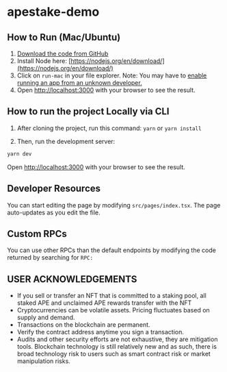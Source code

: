 # apestake-demo

## How to Run (Mac/Ubuntu)
1. [Download the code from GitHub](https://sites.northwestern.edu/researchcomputing/resources/downloading-from-github/#:~:text=To%20do%20this%2C%20go%20to,likely%20in%20your%20Downloads%20folder.)
2. Install Node here: [https://nodejs.org/en/download/](https://nodejs.org/en/download/)
3. Click on `run-mac` in your file explorer. Note: You may have to [enable running an app from an unknown developer.](https://support.apple.com/guide/mac-help/open-a-mac-app-from-an-unidentified-developer-mh40616/mac)
4. Open [http://localhost:3000](http://localhost:3000) with your browser to see the result. 

## How to run the project Locally via CLI
1. After cloning the project, run this command: `yarn` or `yarn install`

2. Then, run the development server:

```bash
yarn dev
```

Open [http://localhost:3000](http://localhost:3000) with your browser to see the result.

## Developer Resources

You can start editing the page by modifying `src/pages/index.tsx`. The page auto-updates as you edit the file.

## Custom RPCs
You can use other RPCs than the default endpoints by modifying the code returned by searching for `RPC: `

## USER ACKNOWLEDGEMENTS
- If you sell or transfer an NFT that is committed to a staking pool, all staked APE and unclaimed APE rewards transfer with the NFT
- Cryptocurrencies can be volatile assets. Pricing fluctuates based on supply and demand.
- Transactions on the blockchain are permanent.
- Verify the contract address anytime you sign a transaction.
- Audits and other security efforts are not exhaustive, they are mitigation tools. Blockchain technology is still relatively new and as such, there is broad technology risk to users such as smart contract risk or market manipulation risks.
